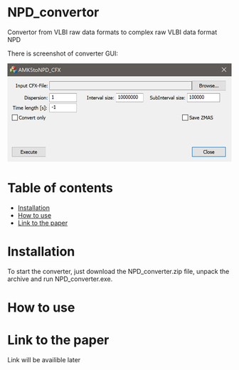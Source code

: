 # NPD_convertor
Convertor from VLBI raw data formats to complex raw VLBI data format NPD

There is screenshot of converter GUI:

![Screenshot](screenshot.PNG)

# Table of contents
- [Installation](#Installation)
- [How to use](#How-to-use)
- [Link to the paper](#Link-to-the-paper)

# Installation

To start the converter, just download the NPD_converter.zip file, unpack the archive and run NPD_converter.exe.

# How to use


# Link to the paper

Link will be availible later

